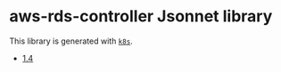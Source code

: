 # aws-rds-controller Jsonnet library

This library is generated with [`k8s`](https://github.com/jsonnet-libs/k8s).

- [1.4](1.4/README.md)
